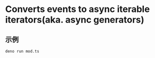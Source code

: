 # Converts events to async iterable iterators(aka. async generators)

## 示例
```console
deno run mod.ts
```